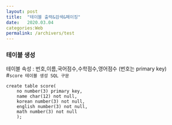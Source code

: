 ```yaml
---
layout: post
title:  "테이블 출력&검색&페이징"
date:   2020.03.04
categories:Web
permalink: /archivers/test
---
```


### 테이블 생성
테이블 속성 : 번호,이름,국어점수,수학점수,영어점수 (번호는 primary key)  
#`score 테이블 생성 SQL 구문`
~~~
create table score(
    no number(3) primary key,
    name char(12) not null,
    korean number(3) not null,
    english number(3) not null,
    math number(3) not null 
    );
~~~
